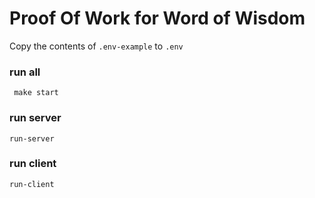 # Proof Of Work for Word of Wisdom

Copy the contents of `.env-example` to `.env`

### run all
```
 make start
```

### run server
```
run-server
```

### run client
```
run-client
```
